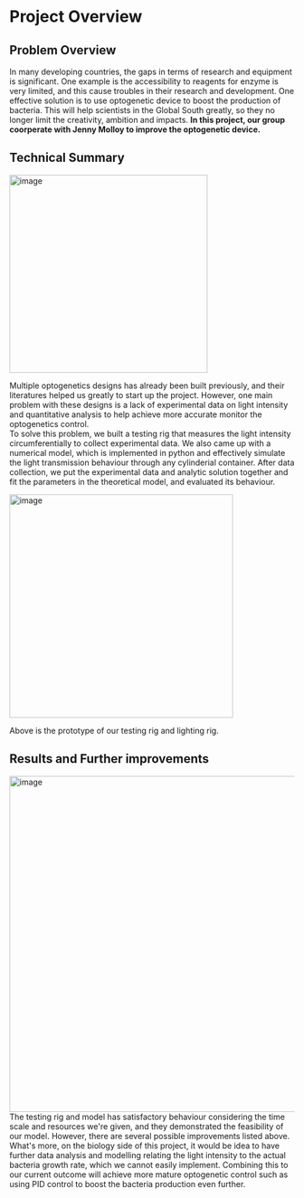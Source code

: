 # Project Overview

## Problem Overview

In many developing countries, the gaps in terms of research and equipment is significant. One example is the accessibility to reagents for enzyme is very limited, and this cause troubles in their research and development. One effective solution is to use optogenetic device to boost the production of bacteria. This will help scientists in the Global South greatly, so they no longer limit the creativity, ambition and impacts. **In this project, our group coorperate with Jenny Molloy to improve the optogenetic device.**

## Technical Summary

<img width="350" alt="image" src="https://github.com/ArnavKoshy/GM2-OptogeneticControl/assets/71087503/ff8c2e23-a962-44b2-bfcb-e98c5cec0e04">  

Multiple optogenetics designs has already been built previously, and their literatures helped us greatly to start up the project. However, one main problem with these designs is a lack of experimental data on light intensity and quantitative analysis to help achieve more accurate monitor the optogenetics control.  
To solve this problem, we built a testing rig that measures the light intensity circumferentially to collect experimental data. We also came up with a numerical model, which is implemented in python and effectively simulate the light transmission behaviour through any cylinderial container. 
After data collection, we put the experimental data and analytic solution together and fit the parameters in the theoretical model, and evaluated its behaviour.

<img width="395" alt="image" src="https://github.com/ArnavKoshy/GM2-OptogeneticControl/assets/71087503/70f4ca4f-ded8-41fa-a62a-b4670c044252">

Above is the prototype of our testing rig and lighting rig. 


## Results and Further improvements
<img width="594" alt="image" src="https://github.com/ArnavKoshy/GM2-OptogeneticControl/assets/71087503/5dc54220-e126-4d3c-a4dd-f26d841aab45">
The testing rig and model has satisfactory behaviour considering the time scale and resources we're given, and they demonstrated the feasibility of our model. However, there are several possible improvements listed above.  
What's more, on the biology side of this project, it would be idea to have further data analysis and modelling relating the light intensity to the actual bacteria growth rate, which we cannot easily implement. Combining this to our current outcome will achieve more mature optogenetic control such as using PID control to boost the bacteria production even further.
